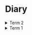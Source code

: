 # Diary

<details><summary>Term 2</summary>

<details><summary>Week 8</summary>

### 04/03/2025 - 05/03/2025

Updated the ReadMe files for all projects to include the directory descriptions and noted the interesting files, as suggested in the feedback.
(goal 14)

Continued to work on the final report, consolidating ideas about how to write the newer sections, like distribution, implementation of the final system, etc.

</details>

<details><summary>Week 7</summary>

### 28/02/2025 - 03/03/2025

Started to focus on the final report. Laid out what I wish to write about in the new sections and how I will add what was suggested in my feedback to pre-existing sections.

### 25/02/2025 - 27/02/2025

Produced the created_game, join_game and set_name pages, alongside transplanting the leaderboard from the Pong prototype.
Made the leaderboard suitable for the game, modifying the construction functions to accept and use the game data correctly.
Tested it with sample data. (aim 3, 6 & 7; goals 10 & 11)

</details>

<details><summary>Week 6</summary>

### 21/02/2025 - 24/02/2025

Concluded the creation of the bottom bar & will now shift focus to quickly creating the rest of the pages for the game so that I can move onto more advanced functionalities.
(aim 6 & 7; goal 10)

### 18/02/2025 - 20/02/2025

Added Alpine.js to help with producing the UI, ensuring it is only used for a single client's local state 
(like whether or not they are looking at the information modal - processing for the game should be done on the server) 
Continued to produce the bottom bar and related UI that requires its use.
(aim 6 & 7; goal 10)

</details>

<details><summary>Week 5</summary>

### 13/02/2025 - 17/02/2025

Continued to fix the issues with the UI. Focusing on the bottom bar - has all of the functionality for the user to play the game (input fields, buttons, etc.)
(aim 6 & 7; goal 10)

### 11/02/2025 - 12/02/2025

Ran into some hurdles creating the pages in a reusable, modular way. Switched back to the screen_designs project to help simplify the process.
Continued to produce the pages and refactor old ones so that elements are separated into components that are reusable.
(aim 6 & 7; goal 10)

</details>

<details><summary>Week 4</summary>

### 07/02/2025 - 10/02/2025

Continued to adapt old screen designs to produce usable pages that can display all that is needed for the game (like a map, chat, etc.)
(aim 6; goal 10)

### 04/02/2025 - 06/02/2025

Transplanted old components from other projects (the prototypes) into the final game.
(aim 7; goal 8) Also started to finish off the screen designs from last term.

</details>

<details><summary>Week 3</summary>

### 30/01/2025 - 03/02/2025

Refactored the game page and game actor to help with readability and reusability - will be helpful for reproducing the use of the text field in messages in the final game, if needed. (aim 7; goal 8)

Also setup the project for the final game.

### 27/01/2025 - 29/01/2025

Moving JS dependant code to the server will have to be sidelined. The general 
principle of how to do this is now completely understood; I can make further improvements like using a style attribute on the paddle element and re-render using 
htmx, instead of injecting JS to update the properties, but since this is understood, I will attempt to save time and move onto newer concerns.

I am now focusing on testing the prototypes. This probably will not be complete,
but as long as I have the general idea, I can implement tests for the base functionality that was missed during the interim submission, and then focus on 
the final game. (aims 5 & 7; goal 8)

I am also improving my work based off the interim submission feedback. E.g., 
I have started to refer to my original plan explicitly, using milestones names/number,
in this diary, updating old entries.

</details>

<details><summary>Week 2</summary>

### 23/01/2025 - 26/01/2025

Added a reusable feature to the Pong prototype - a leaderboard. Started with a 
simple overlay and design, then moved to dynamic creation of the board, and then 
dynamic creation based off values from the ETS table. (goal 9)

Will need to implement the Valkey dependency. This will work the same for all prototypes, so I will only implement it for the Pong game to save on time.

Also simplified the director actor since games do not need codes, like the 
other prototypes require them to.

### 21/01/2025 - 22/01/2025

Continued moving processing to the server. Created an input field to be 
filled and sent to the server on every game action to make this easier and 
maintain minimal client code (since JS is single threaded). (as planned for weeks 1-2; aim 4 and goal 9)

</details>

<details><summary>Week 1</summary>

### 16/01/2025 - 20/01/2025

Moved some of the JS dependant code for the Pong prototype to the Gleam server
so that less processing is done client side. Will attempt to move all processing
to the server, like the other prototypes' implementations. (ensuring aims 3, 4 and 5 are met; goals 7 & 8)

### 13/01/2025 - 15/01/2025

Continued to make improvements to the Pong prototype. Updated the enter screens
and game styling so that the game plays as expected - on a single machine. (as planned for weeks 1-2; aims 3 & 6; goals 2, 7 & 8)

</details>

</details>

<details><summary>Term 1</summary>

<details><summary>Week 12</summary>

### 11/12/2024 - 13/12/2024

Converted the screen designs for the final game into Lustre for easier
development next term. Practicing for my presentation. Finalizing my interim
report. Adding forgotten pieces to the repository and report (aims 5 & 7; goals 8 & 9).

### 08/12/2024 - 10/12/2024

Converted my UML diagrams to be digital and finished producing a draft for my
interim report to get feedback from my supervisor. (as planned for week 9; ensuring
goals 1 & 5 are met)

</details>

<details><summary>Week 11</summary>

### 05/12/2024 - 07/12/2024

Continued with the Pong PoC - shifting focus on deployable implementation to one
that can show that the technologies used are versatile (and not hard-coded for
one game) (this was the original intention of having this game planned).
Continued writing up the interim report; mostly making incoherent notes for now.
(as planned for week 7, 8 and 9; aims 3 & 7; goals 7, 8 & 9)

### 01/12/2024 - 04/12/2024

Cleaned up the fix to the error from last week and optimized it for the final
game; made it reusable so that it can be transplanted into the Pong PoC and
final game. Completed the tic-tac-toe PoC targeting Erlang. (as planned for week 6 & 8;
aim 3; goals 6, 8 & 9)

</details>

<details><summary>Week 10</summary>

### 28/11/2024 - 30/11/2024

Trying to fix error relating to not using the owner process of a websocket
connection to send messages. Taking inspiration from
[chatter-reborn](https://github.com/connellr023/chatter-reborn) on how to use
actors for high concurrency. (goals 3, 7, 8 & 9; aims 1, 3 & 4)

### 23/11/2024 - 27/11/2024

Added Valkey and WebSocket connections to the Pong game. Also added the
`FLUSHDB` command for Valkey, and HTMX message interpretation for the
tic-tac-toe PoC targeting Erlang. (goals 2, 4, 7 & 8)

</details>

<details><summary>Week 9</summary>

### 20/11/2024 - 22/11/2024

Started the Pong PoC (as planned for week 7). Tried using Wisp but swapped it out for Mist due to the
state of websockets on the framework. Also started the interim report.

### 17/11/2024 - 19/11/2024

Completed the tic-tac-toe PoC targeting javascript (goal 6) - aiming to translate
javascript PoCs into erlang while developing the pong PoC to help with
understanding key differences between the targets.

</details>

<details><summary>Week 8</summary>

### 14/11/2024 - 16/11/2024

Completed the online chat PoC targeting javascript, with messages saving to the
database aswell so that new users in a chat can see old messages. Started to
finish off the tic-tac-toe PoC targeting javascript. Will work on the pong PoC,
targeting Erlang, in parallel. (as planned for weeks 6 & 7; goals 6, 7 & 8; aim 3)

### 09/11/2024 - 13/11/2024

Shifting focus for PoCs to functional programs targeting Erlang, after a meeting
with my supervisor; no longer doing concurrency testing and comparing targets. I
have chosen to finish off the PoCs that target javascript, that have already
been started, to help focus on familiarizing myself with the technologies the
targets share before facing the ones they do not. (goal 3, 6 & 7; ensuring aim 4 & 7)

Produced chat page for online chat PoC and implemented message publishing. (as planned for week 5)

</details>

<details><summary>Week 7</summary>

### 07/11/2024 - 08/11/2024

Testing the Pub / Sub functions and interactions with websockets. Ensuring all
relevant end-to-end communications can be made (aims 1 & 2, goals 2, 4 & 5)

### 04/11/2024 - 06/11/2024

Researched into and implemented FFI functions for the Pub / Sub design pattern
(goals 3, 4 & 5; aims 2 & 5)

</details>

<details><summary>Week 6</summary>

### 30/10/2024 - 01/11/2024

Looked into the Chrobot documentation and learnt how to write the
automated-browser tests (was a little confused on using the Chrome DevTools
protocols) (goal 3)

### 28/10/2024 - 30/10/2024

Research into testing web frontends and middleware. Setup automated-browser
testing through Chrobot (goal 3)

</details>

<details><summary>Week 5</summary>

### 23/10/2024 - 25/10/2024

Setup Incremental Interactive Unit Testing in the gleam project and tested use
of the server request handler (goal 3)

### 21/10/2024 - 23/10/2024

Setup the gleam project for online chat (targeting javascript) and created the
home page with websocket messaging (as planned for week 5; goal 6)

</details>

<details><summary>Week 4</summary>

### 17/10/2024 - 21/10/2024

Making screen designs something that will be worked on during the work on the
rest of the goals on the timeline (this will help with understanding how to
build what I want with my technologies).

Having a look at concurrency testing programs and a means to do TDD &
documentation with my chosen technologies (I know you can do so (and well), but
I just need to learn how). (goal 3)

### 14/10/2024 - 16/10/2024

Setting up the technologies for my project on my machine (WSL, Deno, Gleam,
etc.). Finishing off my screen designs. (goals 2, 3, 4)

</details>

<details><summary>Week 3</summary>

### 08/10/2024 - 11/10/2024

Got more feedback from my supervisor for my project plan & made the
improvements. Continued with screen designs & did further research into my
chosen technologies (specifically Gleam) due to a misunderstanding of it's
implementation of concurrency (aims 4 & 7, and goals 2, 3, 4).

### 07/10/2024 - 08/10/2024

Finished improving the project plan. I have also setup hosting for the final
program and all of the proof of concepts that will be produced. This includes
deno deploy for the websocket servers and Aiven for the Valkey database (as planned for week 4).

</details>

<details><summary>Week 2</summary>

### 02/10/2024 - 07/10/2024

Began digitizing the screen designs (ensuring aim 6 is met) and started to learn how to use Valkey &
radish (database & client) for the final game (goal 4). Also, after a meeting with my
supervisor, I am improving my project plan.

### 30/09/2024 - 01/10/2024

Drew the screen designs and program architecture diagrams for the final game. (as planned for week 3, ensuring aims 1, 2, 3, 4, 5 and goal 5 can be met).

</details>

<details><summary>Week 1</summary>

### 23/09/2024 - 27/09/2024

Produced the project plan and did research on viable technologies for concurrent
environments (as planned for Week 1-2).

</details>

</details>
